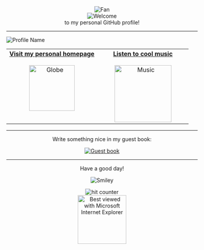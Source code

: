 <div align="center">
<img src="https://github.com/fnky/fnky/raw/fnky/img/fan-1.gif" alt="Fan" align="center">
</div>

<div align="center">
<img src="https://github.com/fnky/fnky/raw/fnky/img/welcome-fire.gif" alt="Welcome" align="center">
</div>

<div align="center">
to my personal GitHub profile!
</div>

<hr>

<div alig="center">
<img src="https://www.bloggif.com/tmp/53ef6224826d476a6663e7c904b228b4/text.gif?1758802111" alt="Profile Name" align="center">
</div>


<table width="100%" align="center" border="0" cellspacing="20" cellpadding="10" style="margin-top: 15px;">
  <tr>
    <!-- Globe Section -->
    <td align="center" valign="top" width="50%">
      <a href="https://0xh4ck3rm4n.vercel.app/">
        <strong>Visit my personal homepage</strong>
        <br /><br />
        <img src="https://github.com/fnky/fnky/raw/fnky/img/website.gif" alt="Globe" height="120">
      </a>
    </td>
    <td align="center" valign="top" width="50%">
      <a href="https://youtu.be/Uw5OLnN7UvM?si=q-9L-xuDsqFF6M4r">
        <strong>Listen to cool music</strong>
        <br /><br />
        <img src="https://github.com/BrunnerLivio/brunnerlivio/blob/master/images/music.gif" alt="Music" height="150">
      </a>
    </td>
  </tr>
</table>



<hr>

<div align="center">
<p>Write something nice in my guest book:</p>
<a href="https://github.com/0xh4ck3rm4n/0xh4ck3rm4n/issues"><img src="https://github.com/fnky/fnky/raw/fnky/img/guestbook.gif" alt="Guest book" align="center"></a>
</div>

<hr>

<div align="center">
<p>Have a good day!</p>
<div>
<img src="https://github.com/fnky/fnky/raw/fnky/img/smile.gif" alt="Smiley" align="center">
</div>
</div>

<div align="center">
<p></p>
<img src="https://profile-counter.glitch.me/fnky/count.svg" alt="hit counter" align="center">
</div>

<div align="center">
<img src="https://github.com/fnky/fnky/raw/fnky/img/ie.jpg" alt="Best viewed with Microsoft Internet Explorer" align="center" width="128">
</div>
